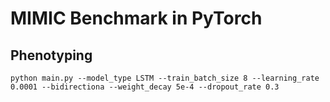 # MIMIC Benchmark in PyTorch

## Phenotyping 

`python main.py --model_type LSTM --train_batch_size 8 --learning_rate 0.0001 --bidirectiona --weight_decay 5e-4 --dropout_rate 0.3`
